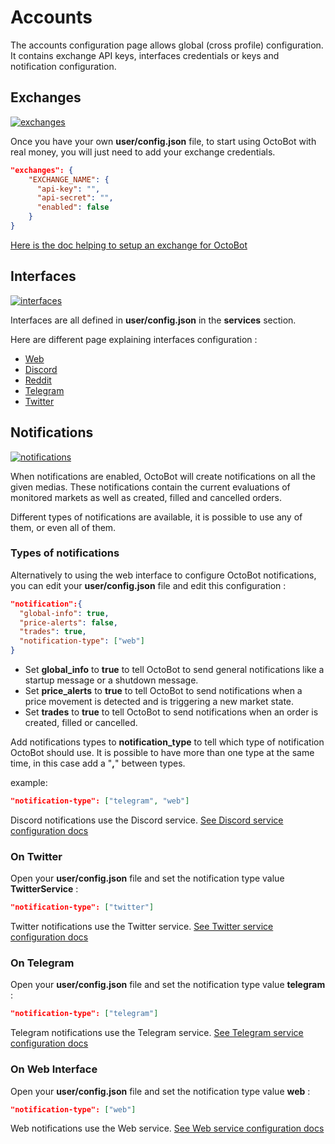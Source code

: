 Accounts
========

The accounts configuration page allows global (cross profile)
configuration. It contains exchange API keys, interfaces credentials or
keys and notification configuration.

Exchanges
---------

[![exchanges](https://raw.githubusercontent.com/Drakkar-Software/OctoBot/assets/wiki_resources/accounts_exchanges.png)](https://raw.githubusercontent.com/Drakkar-Software/OctoBot/assets/wiki_resources/accounts_exchanges.png)

Once you have your own **user/config.json** file, to start using OctoBot
with real money, you will just need to add your exchange credentials.

``` json
"exchanges": {
    "EXCHANGE_NAME": {
      "api-key": "",
      "api-secret": "",
      "enabled": false
    }
}
```

[Here is the doc helping to setup an exchange for
OctoBot](Exchanges.html)

Interfaces
----------

[![interfaces](https://raw.githubusercontent.com/Drakkar-Software/OctoBot/assets/wiki_resources/accounts_interfaces.png)](https://raw.githubusercontent.com/Drakkar-Software/OctoBot/assets/wiki_resources/accounts_interfaces.png)

Interfaces are all defined in **user/config.json** in the **services**
section.

Here are different page explaining interfaces configuration :

-   [Web](Web-interface.html)
-   [Discord](Discord-interface.html)
-   [Reddit](Reddit-interface.html)
-   [Telegram](Telegram-interface.html)
-   [Twitter](Twitter-interface.html)

Notifications
-------------

[![notifications](https://raw.githubusercontent.com/Drakkar-Software/OctoBot/assets/wiki_resources/accounts_notifications.png)](https://raw.githubusercontent.com/Drakkar-Software/OctoBot/assets/wiki_resources/accounts_notifications.png)

When notifications are enabled, OctoBot will create notifications on all
the given medias. These notifications contain the current evaluations of
monitored markets as well as created, filled and cancelled orders.

Different types of notifications are available, it is possible to use
any of them, or even all of them.

### Types of notifications

Alternatively to using the web interface to configure OctoBot
notifications, you can edit your **user/config.json** file and edit this
configuration :

``` json
"notification":{
  "global-info": true,
  "price-alerts": false,
  "trades": true,
  "notification-type": ["web"]
}
```

-   Set **global_info** to **true** to tell OctoBot to send general
    notifications like a startup message or a shutdown message.
-   Set **price\_alerts** to **true** to tell OctoBot to send
    notifications when a price movement is detected and is triggering a
    new market state.
-   Set **trades** to **true** to tell OctoBot to send notifications
    when an order is created, filled or cancelled.

Add notifications types to **notification\_type** to tell which type of
notification OctoBot should use. It is possible to have more than one
type at the same time, in this case add a \"**,**\" between types.

example:

``` json
"notification-type": ["telegram", "web"]
```

Discord notifications use the Discord service. [See Discord service
configuration docs](Discord-Interface.html)

### On Twitter

Open your **user/config.json** file and set the notification type value
**TwitterService** :

``` json
"notification-type": ["twitter"]
```

Twitter notifications use the Twitter service. [See Twitter service
configuration docs](Twitter-Interface.html)

### On Telegram

Open your **user/config.json** file and set the notification type value
**telegram** :

``` json
"notification-type": ["telegram"]
```

Telegram notifications use the Telegram service. [See Telegram service
configuration docs](Telegram-interface.html)

### On Web Interface

Open your **user/config.json** file and set the notification type value
**web** :

``` json
"notification-type": ["web"]
```

Web notifications use the Web service. [See Web service configuration
docs](Web-interface.html)
